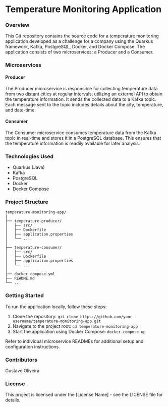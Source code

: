 # Temperature Monitoring Application

### Overview

This Git repository contains the source code for a temperature monitoring application developed as a challenge for a company using the Quarkus framework, Kafka, PostgreSQL, Docker, and Docker Compose. The application consists of two microservices: a Producer and a Consumer.

### Microservices

#### Producer

The Producer microservice is responsible for collecting temperature data from two distant cities at regular intervals, utilizing an external API to obtain the temperature information. It sends the collected data to a Kafka topic. Each message sent to the topic includes details about the city, temperature, and date-time.

#### Consumer

The Consumer microservice consumes temperature data from the Kafka topic in real-time and stores it in a PostgreSQL database. This ensures that the temperature information is readily available for later analysis.

### Technologies Used

- Quarkus (Java)
- Kafka
- PostgreSQL
- Docker
- Docker Compose

### Project Structure

```
temperature-monitoring-app/
│
├── temperature-producer/
│   ├── src/
│   ├── Dockerfile
│   ├── application.properties
│   └── ...
│
├── temperature-consumer/
│   ├── src/
│   ├── Dockerfile
│   ├── application.properties
│   └── ...
│
├── docker-compose.yml
├── README.md
└── ...
```

### Getting Started

To run the application locally, follow these steps:

1. Clone the repository: `git clone https://github.com/your-username/temperature-monitoring-app.git`
2. Navigate to the project root: `cd temperature-monitoring-app`
3. Start the application using Docker Compose: `docker-compose up`

Refer to individual microservice READMEs for additional setup and configuration instructions.

### Contributors

Gustavo Oliveira

### License

This project is licensed under the [License Name] - see the LICENSE file for details.
